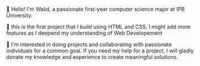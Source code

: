 👋 Hello! I'm Walid, a passionate first-year computer science major at IPB University.

🚀 this is the first project that I build using HTML and CSS. I might add more features as I deepend my understanding of Web Developement

🤝 I'm interested in doing projects and collaborating with passionate individuals for a common goal.
If you need my help for a project, I will gladly donate my knowledge and experience to create meaningful solutions.

